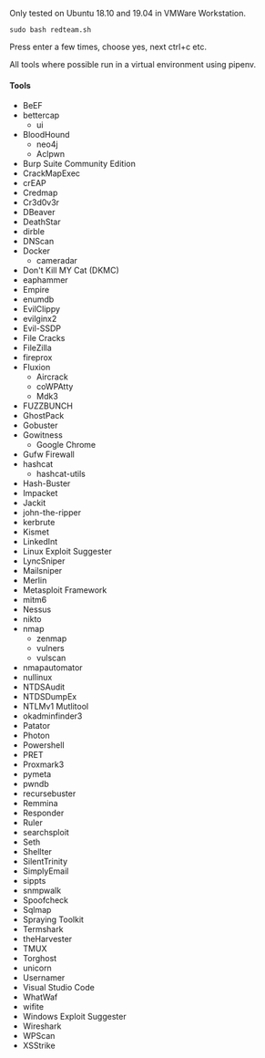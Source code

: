 Only tested on Ubuntu 18.10 and 19.04 in VMWare Workstation.

`
sudo bash redteam.sh
`

Press enter a few times, choose yes, next ctrl+c etc.

All tools where possible run in a virtual environment using pipenv.
 
#### Tools
* BeEF
* bettercap
  * ui
* BloodHound
  * neo4j
  * Aclpwn
* Burp Suite Community Edition
* CrackMapExec
* crEAP
* Credmap
* Cr3d0v3r
* DBeaver
* DeathStar
* dirble
* DNScan
* Docker
  * cameradar
* Don't Kill MY Cat (DKMC)
* eaphammer
* Empire
* enumdb
* EvilClippy
* evilginx2
* Evil-SSDP
* File Cracks
* FileZilla
* fireprox
* Fluxion
  * Aircrack
  * coWPAtty
  * Mdk3
* FUZZBUNCH
* GhostPack
* Gobuster
* Gowitness
  * Google Chrome
* Gufw Firewall
* hashcat
  * hashcat-utils
* Hash-Buster
* Impacket
* Jackit
* john-the-ripper
* kerbrute
* Kismet
* LinkedInt
* Linux Exploit Suggester
* LyncSniper
* Mailsniper
* Merlin
* Metasploit Framework
* mitm6
* Nessus
* nikto
* nmap
  * zenmap
  * vulners
  * vulscan
* nmapautomator
* nullinux
* NTDSAudit
* NTDSDumpEx
* NTLMv1 Mutlitool
* okadminfinder3
* Patator
* Photon
* Powershell
* PRET
* Proxmark3
* pymeta
* pwndb
* recursebuster
* Remmina
* Responder
* Ruler
* searchsploit
* Seth
* Shellter
* SilentTrinity
* SimplyEmail
* sippts
* snmpwalk
* Spoofcheck
* Sqlmap
* Spraying Toolkit
* Termshark
* theHarvester
* TMUX
* Torghost
* unicorn
* Usernamer
* Visual Studio Code
* WhatWaf
* wifite
* Windows Exploit Suggester
* Wireshark
* WPScan
* XSStrike
